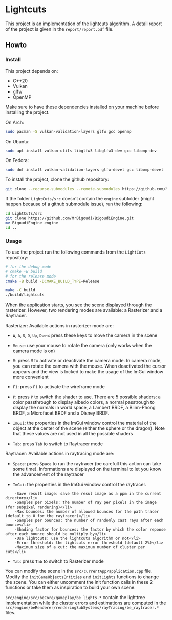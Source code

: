 # Lightcuts

This project is an implementation of the lightcuts algorithm.
A detail report of the project is given in the `report/report.pdf` file.

## Howto

### Install

This project depends on:
- C++20
- Vulkan
- glfw
- OpenMP

Make sure to have these dependencies installed on your machine before installing the project. 

On Arch:
```sh
sudo pacman -S vulkan-validation-layers glfw gcc openmp
```
On Ubuntu:
```sh
sudo apt install vulkan-utils libglfw3 libglfw3-dev gcc libomp-dev
```
On Fedora:
```sh
sudo dnf install vulkan-validation-layers glfw-devel gcc libomp-devel
```

To install the project, clone the github repository:
```sh
git clone --recurse-submodules --remote-submodules https://github.com/MrBigoudi/LightCuts.git
```
If the folder `LightCuts/src` doesn't contain the `engine` subfolder (might happen because of a github submodule issue), run the following:
```sh
cd LightCuts/src
git clone https://github.com/MrBigoudi/BigoudiEngine.git
mv BigoudiEngine engine
cd ..
```

### Usage

To use the project run the following commands from the `LightCuts` repository:
```sh
# for the debug mode
# cmake -B build
# for the release mode
cmake -B build -DCMAKE_BUILD_TYPE=Release

make -C build
./build/lightcuts
```

When the application starts, you see the scene displayed through the rasterizer. 
However, two rendering modes are available: a Rasterizer and a Raytracer.

Rasterizer:
Available actions in rasterizer mode are:

- `W`, `A`, `S`, `D`, `Up`, `Down`: press these keys to move the camera in the scene

- `Mouse`: use your mouse to rotate the camera (only works when the camera mode is on)

- `M`: press `M` to activate or deactivate the camera mode. In camera mode, you can rotate the camera with the mouse. When deactivated the cursor appears and the view is locked to make the usage of the ImGui window more convenient

- `F1`: press `F1` to activate the wireframe mode

- `P`: press `P` to switch the shader to use. There are 5 possible shaders: a color passthrough to display albedo colors, a normal passtrough to display the normals in world space, a Lambert BRDF, a Blinn-Phong BRDF, a Microfacet BRDF and a Disney BRDF.

- `ImGui`: the properties in the ImGui window control the material of the object at the center of the scene (either the sphere or the dragon). Note that these values are not used in all the possible shaders

- `Tab`: press `Tab` to switch to Raytracer mode


Raytracer:
Available actions in raytracing mode are:

- `Space`: press `Space` to run the raytracer (be carefull this action can take some time). Informations are displayed on the terminal to let you know the advancement of the raytracer

- `ImGui`: the properties in the ImGui window control the raytracer. 

```
    -Save result image: save the resul image as a ppm in the current directory</li>
    -Samples per pixels: the number of ray per pixels in the image (for subpixel rendering)</li>
    -Max bounces: the number of allowed bounces for the path tracer (default to 0 for the raytracer)</li>
    -Samples per bounces: the number of randomly cast rays after each bounce</li>
    -Shading factor for bounces: the factor by which the color reponse after each bounce should be multiply by</li>
    -Use lightcuts: use the lightcuts algorithm or not</li>
    -Error threshold: the lightcuts error threshold (default 2%)</li>
    -Maximum size of a cut: the maximum number of cluster per cuts</li>
```

- `Tab`: press `Tab` to switch to Rasterizer mode


You can modify the scene in the `src/currentApp/application.cpp` file. Modify the `initGameObjectsEntities` and `initLights` functions to change the scene. You can either uncomment the init function calls in these 2 functions or take them as inspiration to build your own scene.

`src/engine/src/beCore/gameplay/be_lights.*` contain the lighttree implementation while the cluster errors and estimations are computed in the `src/engine/beRenderer/renderingSubSystems/rayTracing/be_raytracer.*` files.